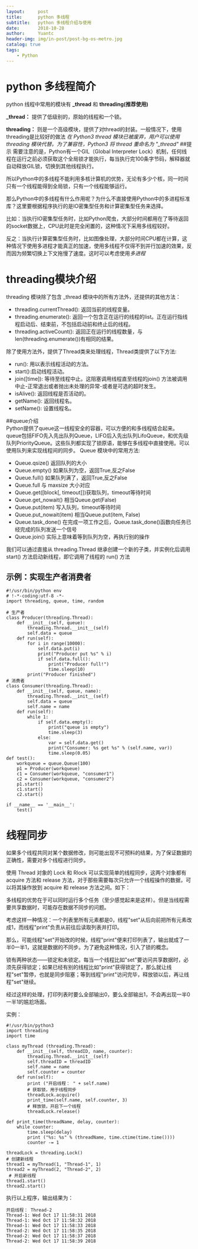 ```yaml
---
layout:     post
title:      python 多线程
subtitle:   python 多线程介绍与使用
date:       2018-10-28
author:     Yuantc
header-img: img/in-post/post-bg-os-metro.jpg
catalog: true
tags:
    - Python
---
```


# python 多线程简介
python 线程中常用的模块有 **_thread** 和 **threading(推荐使用)** 

**_thread：** 提供了低级别的，原始的线程和一个锁。

**threading：** 则是一个高级模块，提供了对thread的封装。一般情况下，使用threading是比较好的做法
*在 Python3 thread 模块已被废弃，用户可以使用 threading 模块代替。为了兼容性，Python3 将 thread 重命名为 "_thread"*
##提示
需要注意的是，Python有一个GIL（Global Interpreter Lock）机制，任何线程在运行之前必须获取这个全局锁才能执行，每当执行完100条字节码，解释器就自动释放GIL锁，切换到其他线程执行。

所以Python中的多线程不能利用多核计算机的优势，无论有多少个核，同一时间只有一个线程能得到全局锁，只有一个线程能够运行。

那么Python中的多线程有什么作用呢？为什么不直接使用Python中的多进程标准库？这里要根据程序执行的是IO密集型任务和计算密集型任务来选择。

比如：当执行IO密集型任务时，比如Python爬虫，大部分时间都用在了等待返回的socket数据上，CPU此时是完全闲置的，这种情况下采用多线程较好。

反之：当执行计算密集型任务时，比如图像处理，大部分时间CPU都在计算，这种情况下使用多进程才能真正的加速，使用多线程不仅得不到并行加速的效果，反而因为频繁切换上下文拖慢了速度。这时可以考虑使用*多进程*


# threading模块介绍
threading 模块除了包含 _thread 模块中的所有方法外，还提供的其他方法：
+ threading.currentThread(): 返回当前的线程变量。
+ threading.enumerate(): 返回一个包含正在运行的线程的list。正在运行指线程启动后、结束前，不包括启动前和终止后的线程。
+ threading.activeCount(): 返回正在运行的线程数量，与len(threading.enumerate())有相同的结果。

除了使用方法外，提供了Thread类来处理线程，Thread类提供了以下方法:
+ run(): 用以表示线程活动的方法。
+ start():启动线程活动。
+ join([time]): 等待至线程中止。这阻塞调用线程直至线程的join() 方法被调用中止-正常退出或者抛出未处理的异常-或者是可选的超时发生。
+ isAlive(): 返回线程是否活动的。
+ getName(): 返回线程名。
+ setName(): 设置线程名。

##queue介绍  
Python提供了queue这一线程安全的容器，可以方便的和多线程结合起来。 queue包括FIFO先入先出队列Queue，LIFO后入先出队列LifoQueue，和优先级队列PriorityQueue。这些队列都实现了锁原语，能够在多线程中直接使用。可以使用队列来实现线程间的同步。
Queue 模块中的常用方法:
+ Queue.qsize() 返回队列的大小
+ Queue.empty() 如果队列为空，返回True,反之False
+ Queue.full() 如果队列满了，返回True,反之False
+ Queue.full 与 maxsize 大小对应
+ Queue.get([block[, timeout]])获取队列，timeout等待时间
+ Queue.get_nowait() 相当Queue.get(False)
+ Queue.put(item) 写入队列，timeout等待时间
+ Queue.put_nowait(item) 相当Queue.put(item, False)
+ Queue.task_done() 在完成一项工作之后，Queue.task_done()函数向任务已经完成的队列发送一个信号
+ Queue.join() 实际上意味着等到队列为空，再执行别的操作

我们可以通过直接从 threading.Thread 继承创建一个新的子类，并实例化后调用 start() 方法启动新线程，即它调用了线程的 run() 方法
## 示例：实现生产者消费者
```
#!/usr/bin/python env
# !-*-coding:utf-8 -*-
import threading, queue, time, random

# 生产者
class Producer(threading.Thread):
    def __init__(self, queue):
        threading.Thread.__init__(self)
        self.data = queue
    def run(self):
        for i in range(10000):
            self.data.put(i)
            print("Producer put %s" % i)
            if self.data.full():
                print("Producer full!")
                time.sleep(10)
        print("Producer finished")
# 消费者
class Consumer(threading.Thread):
    def __init__(self, queue, name):
        threading.Thread.__init__(self)
        self.data = queue
        self.name = name
    def run(self):
        while 1:
            if self.data.empty():
                print("queue is empty")
                time.sleep(3)
            else:
                var = self.data.get()
                print("Consumer: %s get %s" % (self.name, var))
                time.sleep(0.05)
def test():
    workqueue = queue.Queue(100)
    p1 = Producer(workqueue)
    c1 = Consumer(workqueue, "consumer1")
    c2 = Consumer(workqueue, "consumer2")
    p1.start()
    c1.start()
    c2.start()

if __name__ == '__main__':
    test()
```
# 线程同步
如果多个线程共同对某个数据修改，则可能出现不可预料的结果，为了保证数据的正确性，需要对多个线程进行同步。

使用 Thread 对象的 Lock 和 Rlock 可以实现简单的线程同步，这两个对象都有 acquire 方法和 release 方法，对于那些需要每次只允许一个线程操作的数据，可以将其操作放到 acquire 和 release 方法之间。如下：

多线程的优势在于可以同时运行多个任务（至少感觉起来是这样）。但是当线程需要共享数据时，可能存在数据不同步的问题。

考虑这样一种情况：一个列表里所有元素都是0，线程"set"从后向前把所有元素改成1，而线程"print"负责从前往后读取列表并打印。

那么，可能线程"set"开始改的时候，线程"print"便来打印列表了，输出就成了一半0一半1，这就是数据的不同步。为了避免这种情况，引入了锁的概念。

锁有两种状态——锁定和未锁定。每当一个线程比如"set"要访问共享数据时，必须先获得锁定；如果已经有别的线程比如"print"获得锁定了，那么就让线程"set"暂停，也就是同步阻塞；等到线程"print"访问完毕，释放锁以后，再让线程"set"继续。

经过这样的处理，打印列表时要么全部输出0，要么全部输出1，不会再出现一半0一半1的尴尬场面。

实例：
```
#!/usr/bin/python3
import threading
import time

class myThread (threading.Thread):
    def __init__(self, threadID, name, counter):
        threading.Thread.__init__(self)
        self.threadID = threadID
        self.name = name
        self.counter = counter
    def run(self):
        print ("开启线程： " + self.name)
        # 获取锁，用于线程同步
        threadLock.acquire()
        print_time(self.name, self.counter, 3)
        # 释放锁，开启下一个线程
        threadLock.release()

def print_time(threadName, delay, counter):
    while counter:
        time.sleep(delay)
        print ("%s: %s" % (threadName, time.ctime(time.time())))
        counter -= 1

threadLock = threading.Lock()
# 创建新线程
thread1 = myThread(1, "Thread-1", 1)
thread2 = myThread(2, "Thread-2", 2)
 # 开启新线程
thread1.start()
thread2.start()
``` 
执行以上程序，输出结果为：
```
开启线程： Thread-2
Thread-1: Wed Oct 17 11:58:31 2018
Thread-1: Wed Oct 17 11:58:32 2018
Thread-1: Wed Oct 17 11:58:33 2018
Thread-2: Wed Oct 17 11:58:35 2018
Thread-2: Wed Oct 17 11:58:37 2018
Thread-2: Wed Oct 17 11:58:39 2018
``` 